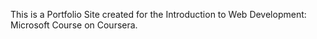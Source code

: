 This is a Portfolio Site created for the Introduction to Web Development: Microsoft Course on Coursera.

